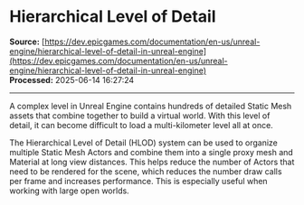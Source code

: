 # Hierarchical Level of Detail

**Source:** [https://dev.epicgames.com/documentation/en-us/unreal-engine/hierarchical-level-of-detail-in-unreal-engine](https://dev.epicgames.com/documentation/en-us/unreal-engine/hierarchical-level-of-detail-in-unreal-engine)  
**Processed:** 2025-06-14 16:27:24

---

A complex level in Unreal Engine contains hundreds of detailed Static Mesh assets that combine together to build a virtual world. With this level of detail, it can become difficult to load a multi-kilometer level all at once.

The Hierarchical Level of Detail (HLOD) system can be used to organize multiple Static Mesh Actors and combine them into a single proxy mesh and Material at long view distances. This helps reduce the number of Actors that need to be rendered for the scene, which reduces the number draw calls per frame and increases performance. This is especially useful when working with large open worlds.